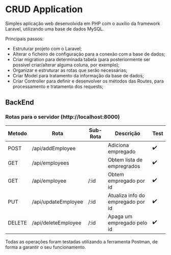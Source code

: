# CRUD Application

Simples aplicação web desenvolvida em PHP com o auxílio da framework Laravel, utilizando uma base de dados MySQL. 

Principais passos:

- Estruturar projeto com o Laravel;
- Alterar o ficheiro de configuração para a conexão com a base de dados;
- Criar migration para determinada tabela (para posteriormente ser possivel criar/alterar alguma coluna, por exemplo);
- Organizar e estruturar as rotas que serão necessárias;
- Criar Model para tratamento da informação da base de dados;
- Criar Controller para definir e desenvolver os métodos das Routes, para processamento e tratamento dos requests;

## BackEnd

### Rotas para o servidor (http://localhost:8000)

| Metodo | Rota                | Sub-Rota           | Descrição                                |  Test  |
|--------|---------------------|--------------------|------------------------------------------|--------|
| POST   | /api/addEmployee    |                    | Adiciona empregado		       | :heavy_check_mark: |
| GET    | /api/employees      |                    | Obtem lista de empregrados	       | :heavy_check_mark: |
| GET    | /api/employee       | /:id               | Obtem empregado por id		       | :heavy_check_mark: |
| PUT    | /api/updateEmployee | /:id               | Atualiza info do empregado por id	       | :heavy_check_mark: |
| DELETE | /api/deleteEmployee | /:id               | Apaga um empregado pelo id	       | :heavy_check_mark: |

Todas as operações foram testadas utilizando a ferramenta Postman, de forma a garantir o seu funcionamento.
